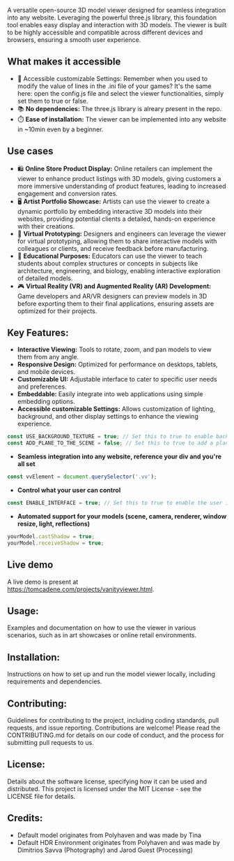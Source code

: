A versatile open-source 3D model viewer designed for seamless integration into any website. Leveraging the powerful three.js library, this foundation tool enables easy display and interaction with 3D models. The viewer is built to be highly accessible and compatible across different devices and browsers, ensuring a smooth user experience.

## What makes it accessible
- 📄 Accessible customizable Settings: Remember when you used to modify the value of lines in the .ini file of your games? It's the same here: open the config.js file and select the viewer functionalities, simply set them to true or false.
- 📚 **No dependencies:** The three.js library is alreary present in the repo.
- ⏱️ **Ease of installation:** The viewer can be implemented into any website in ~10min even by a beginner.

## Use cases
- 🛍️ **Online Store Product Display:** Online retailers can implement the viewer to enhance product listings with 3D models, giving customers a more immersive understanding of product features, leading to increased engagement and conversion rates.
- 🖥️ **Artist Portfolio Showcase:** Artists can use the viewer to create a dynamic portfolio by embedding interactive 3D models into their websites, providing potential clients a detailed, hands-on experience with their creations.
- 🔧 **Virtual Prototyping:** Designers and engineers can leverage the viewer for virtual prototyping, allowing them to share interactive models with colleagues or clients, and receive feedback before manufacturing.
- 🏫 **Educational Purposes:** Educators can use the viewer to teach students about complex structures or concepts in subjects like architecture, engineering, and biology, enabling interactive exploration of detailed models.
- 🎮 **Virtual Reality (VR) and Augmented Reality (AR) Development:** Game developers and AR/VR designers can preview models in 3D before exporting them to their final applications, ensuring assets are optimized for their projects.

## Key Features:
- **Interactive Viewing:** Tools to rotate, zoom, and pan models to view them from any angle.
- **Responsive Design:** Optimized for performance on desktops, tablets, and mobile devices.
- **Customizable UI:** Adjustable interface to cater to specific user needs and preferences.
- **Embeddable:** Easily integrate into web applications using simple embedding options.
- **Accessible customizable Settings:** Allows customization of lighting, background, and other display settings to enhance the viewing experience.
```javascript
const USE_BACKGROUND_TEXTURE = true; // Set this to true to enable background texture
const ADD_PLANE_TO_THE_SCENE = false; // Set this to true to add a plane to the scene
```

- **Seamless integration into any website, reference your div and you're all set**
```javascript
const vvElement = document.querySelector('.vv');
```

- **Control what your user can control**
```javascript
const ENABLE_INTERFACE = true; // Set this to true to enable the user interface
```

- **Automated support for your models (scene, camera, renderer, window resize, light, reflections)**
```javascript
yourModel.castShadow = true;
yourModel.receiveShadow = true;
```

## Live demo
A live demo is present at https://tomcadene.com/projects/vanityviewer.html.
## Usage: 
Examples and documentation on how to use the viewer in various scenarios, such as in art showcases or online retail environments.

## Installation:
Instructions on how to set up and run the model viewer locally, including requirements and dependencies.

## Contributing:
Guidelines for contributing to the project, including coding standards, pull requests, and issue reporting.
Contributions are welcome! Please read the CONTRIBUTING.md for details on our code of conduct, and the process for submitting pull requests to us.

## License:
Details about the software license, specifying how it can be used and distributed.
This project is licensed under the MIT License - see the LICENSE file for details.

## Credits:
- Default model originates from Polyhaven and was made by Tina
- Default HDR Environment originates from Polyhaven and was made by Dimitrios Savva (Photography) and  Jarod Guest (Processing)
